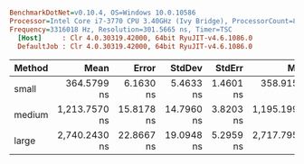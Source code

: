 ``` ini

BenchmarkDotNet=v0.10.4, OS=Windows 10.0.10586
Processor=Intel Core i7-3770 CPU 3.40GHz (Ivy Bridge), ProcessorCount=8
Frequency=3316018 Hz, Resolution=301.5665 ns, Timer=TSC
  [Host]     : Clr 4.0.30319.42000, 64bit RyuJIT-v4.6.1086.0
  DefaultJob : Clr 4.0.30319.42000, 64bit RyuJIT-v4.6.1086.0


```
 | Method |          Mean |      Error |     StdDev |    StdErr |           Min |            Q1 |        Median |            Q3 |           Max |       Op/s |  Gen 0 | Allocated |
 |------- |--------------:|-----------:|-----------:|----------:|--------------:|--------------:|--------------:|--------------:|--------------:|-----------:|-------:|----------:|
 |  small |   364.5799 ns |  6.1630 ns |  5.4633 ns | 1.4601 ns |   358.9158 ns |   360.9089 ns |   363.0835 ns |   366.3830 ns |   374.8369 ns | 2742882.98 | 0.2476 |      0 GB |
 | medium | 1,213.7570 ns | 15.8178 ns | 14.7960 ns | 3.8203 ns | 1,195.1996 ns | 1,201.4928 ns | 1,208.7351 ns | 1,226.5384 ns | 1,241.7551 ns |  823888.15 | 0.2298 |      0 GB |
 |  large | 2,740.2430 ns | 22.8667 ns | 19.0948 ns | 5.2959 ns | 2,717.7951 ns | 2,726.9838 ns | 2,737.0456 ns | 2,743.3814 ns | 2,793.2316 ns |  364931.14 | 0.2060 |      0 GB |
